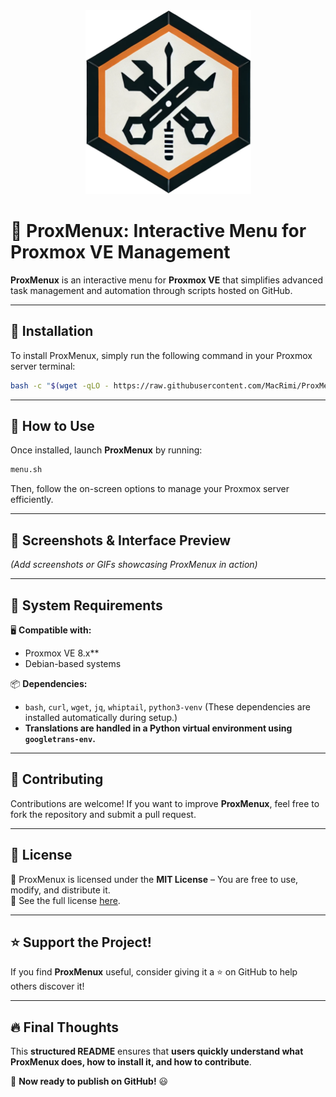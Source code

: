 <div align="center">
    <img src="https://github.com/MacRimi/ProxMenux/blob/main/images/proxmenu.png" alt="ProxMenu Logo" width="265" height="294">
</div>


# 🚀 ProxMenux: Interactive Menu for Proxmox VE Management

**ProxMenux** is an interactive menu for **Proxmox VE** that simplifies advanced task management and automation through scripts hosted on GitHub.


---

## 📌 Installation
To install ProxMenux, simply run the following command in your Proxmox server terminal:

```bash
bash -c "$(wget -qLO - https://raw.githubusercontent.com/MacRimi/ProxMenux/main/install_proxmenux.sh)"
```

---

## 📌 How to Use
Once installed, launch **ProxMenux** by running:

```bash
menu.sh
```
Then, follow the on-screen options to manage your Proxmox server efficiently.

---

## 📌 Screenshots & Interface Preview
_(Add screenshots or GIFs showcasing ProxMenux in action)_

---

## 📌 System Requirements
🖥 **Compatible with:**
- Proxmox VE 8.x**
- Debian-based systems

📦 **Dependencies:**
- `bash`, `curl`, `wget`, `jq`, `whiptail`, `python3-venv` (These dependencies are installed automatically during setup.)
- **Translations are handled in a Python virtual environment using `googletrans-env`.**

---

## 📌 Contributing
Contributions are welcome! If you want to improve **ProxMenux**, feel free to fork the repository and submit a pull request.

---

## 📌 License
🔖 ProxMenux is licensed under the **MIT License** – You are free to use, modify, and distribute it.  
📜 See the full license [here](https://github.com/MacRimi/ProxMenux/blob/main/LICENSE).

---

## ⭐ Support the Project!
If you find **ProxMenux** useful, consider giving it a ⭐ on GitHub to help others discover it!

---

## 🔥 Final Thoughts
This **structured README** ensures that **users quickly understand what ProxMenux does, how to install it, and how to contribute**.

🚀 **Now ready to publish on GitHub!** 😃

